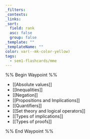 ```yaml
---
_filters: 
_contexts: 
_links: 
_sort:
  field: rank
  asc: false
  group: false
_template: ""
_templateName: ""
color: var(--mk-color-yellow)
tags:
  - sem1-flashcards/mme
---
```

%% Begin Waypoint %%
- [[Absolute values]]
- [[Inequalities]]
- [[Negation]]
- [[Propositions and Implications]]
- [[Quantifiers]]
- [[Set theory and logical operators]]
- [[Types of implications]]
- [[Types of proofs]]

%% End Waypoint %%
